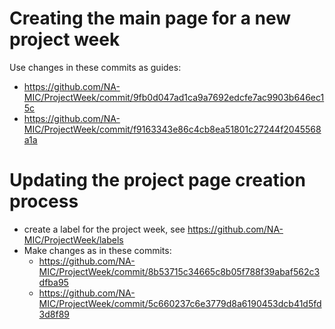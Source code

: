 # Creating the main page for a new project week

Use changes in these commits as guides: 
- https://github.com/NA-MIC/ProjectWeek/commit/9fb0d047ad1ca9a7692edcfe7ac9903b646ec15c
- https://github.com/NA-MIC/ProjectWeek/commit/f9163343e86c4cb8ea51801c27244f2045568a1a

# Updating the project page creation process

- create a label for the project week, see https://github.com/NA-MIC/ProjectWeek/labels
- Make changes as in these commits:
    - https://github.com/NA-MIC/ProjectWeek/commit/8b53715c34665c8b05f788f39abaf562c3dfba95
    - https://github.com/NA-MIC/ProjectWeek/commit/5c660237c6e3779d8a6190453dcb41d5fd3d8f89
